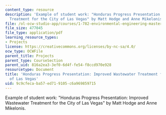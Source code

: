 ```yaml
---
content_type: resource
description: 'Example of student work: "Honduras Progress Presentation: Improved Wastewater
  Treatment for the City of Las Vegas" by Matt Hodge and Anne Mikelonis.'
file: /ol-ocw-studio-app/courses/1-782-environmental-engineering-masters-of-engineering-project-fall-2007-spring-2008/9c9cfecaba57ed719105c6a969859715_fall_honduras.pdf
file_size: 477045
file_type: application/pdf
learning_resource_types:
- Projects
license: https://creativecommons.org/licenses/by-nc-sa/4.0/
ocw_type: OCWFile
parent_title: Projects
parent_type: CourseSection
parent_uid: 816a2ea3-3ef0-6d4f-fe54-f8ccd970e928
resourcetype: Document
title: 'Honduras Progress Presentation: Improved Wastewater Treatment for the City
  of Las Vegas'
uid: 9c9cfeca-ba57-ed71-9105-c6a969859715
---
```

Example of student work: "Honduras Progress Presentation: Improved Wastewater Treatment for the City of Las Vegas" by Matt Hodge and Anne Mikelonis.